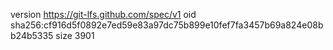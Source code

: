 version https://git-lfs.github.com/spec/v1
oid sha256:cf916d5f0892e7ed59e83a97dc75b899e10fef7fa3457b69a824e08bb24b5335
size 3901
